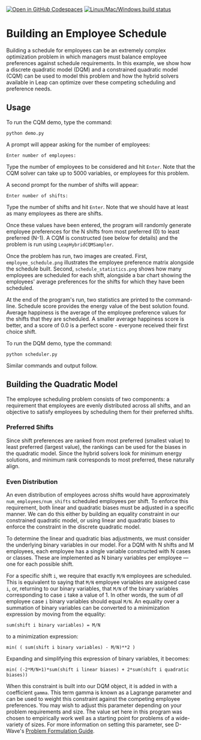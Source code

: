 [![Open in GitHub Codespaces](
  https://img.shields.io/badge/Open%20in%20GitHub%20Codespaces-333?logo=github)](
  https://codespaces.new/dwave-examples/employee-scheduling?quickstart=1)
[![Linux/Mac/Windows build status](
  https://circleci.com/gh/dwave-examples/employee-scheduling.svg?style=shield)](
  https://circleci.com/gh/dwave-examples/employee-scheduling)

# Building an Employee Schedule

Building a schedule for employees can be an extremely complex optimization
problem in which managers must balance employee preferences against schedule
requirements. In this example, we show how a discrete quadratic model (DQM) 
and a constrained quadratic model (CQM) can be used to model this problem and
how the hybrid solvers available in Leap can optimize over these competing 
scheduling and preference needs.

## Usage

To run the CQM demo, type the command:

```python demo.py```

A prompt will appear asking for the number of employees:

```Enter number of employees:```

Type the number of employees to be considered and hit `Enter`. Note that the
CQM solver can take up to 5000 variables, or employees for this problem.

A second prompt for the number of shifts will appear:

```Enter number of shifts:```

Type the number of shifts and hit `Enter`. Note that we should have at least as
many employees as there are shifts.

Once these values have been entered, the program will randomly generate employee
preferences for the N shifts from most preferred (0) to least preferred (N-1). A
CQM is constructed (see below for details) and the problem is run using
`LeapHybridCQMSampler`.

Once the problem has run, two images are created. First, `employee_schedule.png`
illustrates the employee preference matrix alongside the schedule built.
Second, `schedule_statistics.png` shows how many employees are scheduled for
each shift, alongside a bar chart showing the employees' average preferences
for the shifts for which they have been scheduled.

At the end of the program's run, two statistics are printed to the
command-line. Schedule score provides the energy value of the best solution
found. Average happiness is the average of the employee preference values for
the shifts that they are scheduled. A smaller average happiness score is
better, and a score of 0.0 is a perfect score - everyone received their first
choice shift.

To run the DQM demo, type the command:

```python scheduler.py```

Similar commands and output follow.

## Building the Quadratic Model

The employee scheduling problem consists of two components: a requirement that
employees are evenly distributed across all shifts, and an objective to satisfy
employees by scheduling them for their preferred shifts.

### Preferred Shifts

Since shift preferences are ranked from most preferred (smallest value) to
least preferred (largest value), the rankings can be used for the biases in 
the quadratic model.  Since the hybrid solvers look for minimum energy 
solutions, and minimum rank corresponds to most preferred, these naturally 
align.

### Even Distribution

An even distribution of employees across shifts would have approximately
`num_employees/num_shifts` scheduled employees per shift. To enforce this
requirement, both linear and quadratic biases must be adjusted in a specific
manner. We can do this either by building an equality constraint in our 
constrained quadratic model, or using linear and quadratic biases to enforce 
the constraint in the discrete quadratic model.

To determine the linear and quadratic bias adjustments, we must consider the
underlying binary variables in our model. For a DQM with N shifts and M employees,
each employee has a single variable constructed with N cases or classes. These
are implemented as N binary variables per employee &mdash; one for each possible
shift.

For a specific shift `i`, we require that exactly `M/N` employees are scheduled.
This is equivalent to saying that `M/N` employee variables are assigned case
`i`, or, returning to our binary variables, that `M/N` of the binary variables
corresponding to case `i` take a value of 1. In other words, the sum of *all*
employee case `i` binary variables should equal `M/N`. An equality over a
summation of binary variables can be converted to a minimization expression by
moving from the equality:

```sum(shift i binary variables) = M/N```

to a minimization expression:

```min( ( sum(shift i binary variables) - M/N)**2 )```

Expanding and simplifying this expression of binary variables, it becomes:

```min( (-2*M/N+1)*sum(shift i linear biases) + 2*sum(shift i quadratic biases))```

When this constraint is built into our DQM object, it is added in with a
coefficient `gamma`.  This term gamma is known as a Lagrange parameter and can
be used to weight this constraint against the competing employee preferences.
You may wish to adjust this parameter depending on your problem requirements and
size. The value set here in this program was chosen to empirically work well as
a starting point for problems of a wide-variety of sizes. For more information
on setting this parameter, see D-Wave's [Problem Formulation Guide](https://www.dwavesys.com/practical-quantum-computing-developers).
